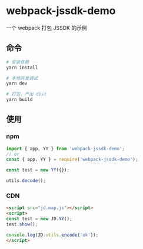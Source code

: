 # webpack-jssdk-demo
一个 webpack 打包 JSSDK 的示例

## 命令

```bash
# 安装依赖
yarn install

# 本地开发调试
yarn dev

# 打包，产出 dist
yarn build
```

## 使用

### npm

```js
import { app, YY } from 'webpack-jssdk-demo';
// or
const { app, YY } = require('webpack-jssdk-demo');

const test = new YY({});

utils.decode();
```

### CDN

```html
<script src="jd.map.js"></script>
<script>
const test = new JD.YY();
test.show();

console.log(JD.utils.encode('ok'));
</script>
```